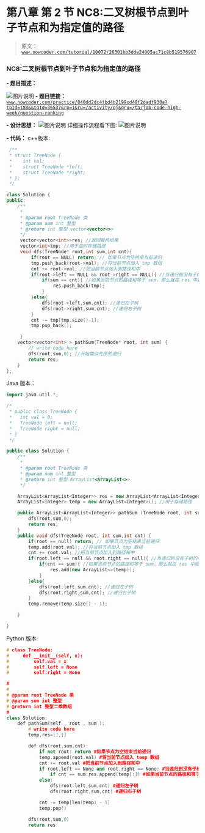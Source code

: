 # 第八章 第 2 节 NC8:二叉树根节点到叶子节点和为指定值的路径

> 原文：[`www.nowcoder.com/tutorial/10072/26301bb3dde24005ac71c8b519576907`](https://www.nowcoder.com/tutorial/10072/26301bb3dde24005ac71c8b519576907)

### NC8:二叉树根节点到叶子节点和为指定值的路径

**- 题目描述：**

![图片说明](img/50928d8f18b49d10a8888811a3f3b54b.png "图片标题")
**- 题目链接：**
[`www.nowcoder.com/practice/840dd2dc4fbd4b2199cd48f2dadf930a?tpId=188&&tqId=36537&rp=1&ru=/activity/oj&qru=/ta/job-code-high-week/question-ranking`](https://www.nowcoder.com/practice/840dd2dc4fbd4b2199cd48f2dadf930a?tpId=188&&tqId=36537&rp=1&ru=/activity/oj&qru=/ta/job-code-high-week/question-ranking)

**- 设计思想：**
![图片说明](img/6747d9497316ae8672f8646e084f0fff.png "图片标题")
详细操作流程看下图:
![图片说明](img/e795fbbea7a168bcceb25b989eab846a.png "图片标题")

**- 代码：**
c++版本:

```cpp
 /**
 * struct TreeNode {
 *    int val;
 *    struct TreeNode *left;
 *    struct TreeNode *right;
 * };
 */

class Solution {
public:
    /**
     * 
     * @param root TreeNode 类 
     * @param sum int 整型 
     * @return int 整型 vector<vector<>>
     */
     vector<vector<int>>res; //返回最终结果
     vector<int>tmp; //用于临时存储路径
     void dfs(TreeNode* root,int sum,int cnt){
         if(root == NULL) return; // 如果节点为空结束当前递归
         tmp.push_back(root->val); //将当前节点加入 tmp 数组
         cnt += root->val; //把当前节点加入到路径和中
         if(root->left == NULL && root->right == NULL){ //当递归到没有子树的时候就需要判断
             if(sum == cnt){ //如果当前节点的路径和等于 sum，那么就在 res 中插入 tmp
                 res.push_back(tmp);
             }
         }else{              
             dfs(root->left,sum,cnt); //递归左子树
             dfs(root->right,sum,cnt); //递归右子树
         }
         cnt -= tmp[tmp.size()-1]; 
         tmp.pop_back();

     }
    vector<vector<int> > pathSum(TreeNode* root, int sum) {
        // write code here
        dfs(root,sum,0); //开始类似先序的递归
        return res;    
    }
};

```

Java 版本：

```cpp
import java.util.*;

/*
 * public class TreeNode {
 *   int val = 0;
 *   TreeNode left = null;
 *   TreeNode right = null;
 * }
 */

public class Solution {
    /**
     * 
     * @param root TreeNode 类 
     * @param sum int 整型 
     * @return int 整型 ArrayList<ArrayList<>>
     */

    ArrayList<ArrayList<Integer>> res = new ArrayList<ArrayList<Integer>>(); //用于存储结果
    ArrayList<Integer> temp = new ArrayList<Integer>(); //用于存储路径

    public ArrayList<ArrayList<Integer>> pathSum (TreeNode root, int sum) {
        dfs(root,sum,0);
        return res;    
    }
    public void dfs(TreeNode root, int sum,int cnt) {
        if(root == null) return; // 如果节点为空结束当前递归
        temp.add(root.val); //将当前节点加入 tmp 数组
        cnt += root.val; //把当前节点加入到路径和中
        if(root.left == null && root.right == null){ //当递归到没有子树的时候就需要判断
            if(cnt == sum){ //如果当前节点的路径和等于 sum，那么就在 res 中插入 tmp
                res.add(new ArrayList<>(temp));
            }
        }else{
            dfs(root.left,sum,cnt); //递归左子树
            dfs(root.right,sum,cnt); //递归右子树
        }
        temp.remove(temp.size() - 1);

    }

}

```

Python 版本:

```cpp
# class TreeNode:
#     def __init__(self, x):
#         self.val = x
#         self.left = None
#         self.right = None

#
# 
# @param root TreeNode 类 
# @param sum int 整型 
# @return int 整型二维数组
#
class Solution:
    def pathSum(self , root , sum ):
        # write code here
        temp,res=[],[] 

        def dfs(root,sum,cnt):
            if not root: return #如果节点为空结束当前递归
            temp.append(root.val) #将当前节点加入 temp 数组
            cnt += root.val #把当前节点加入到路径和中
            if root.left == None and root.right == None: #当递归到没有子树的时候就需要判断
                if cnt == sum:res.append(temp[:]) #如果当前节点的路径和等于 sum，那么就在 res 中插入 tmp
            else:
                dfs(root.left,sum,cnt) #递归左子树
                dfs(root.right,sum,cnt) #递归右子树

            cnt -= temp[len(temp) - 1]
            temp.pop()

        dfs(root,sum,0)
        return res

```